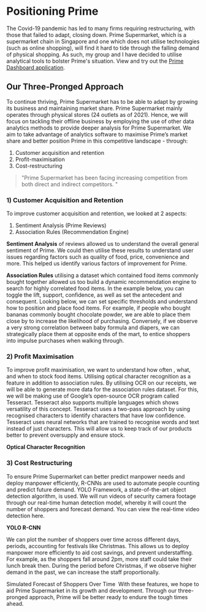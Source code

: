 # Positioning Prime

The Covid-19 pandemic has led to many firms requiring restructuring, with those that failed to adapt, closing down. Prime Supermarket, which is a supermarket chain in Singapore and one which does not utilise technologies (such as online shopping), will find it hard to tide through the falling demand of physical shopping. As such, my group and I have decided to utilise analytical tools to bolster Prime's situation.
View and try out the [Prime Dashboard application](https://supermarket-analysis.herokuapp.com/apps/homepage).

## Our Three-Pronged Approach
To continue thriving, Prime Supermarket has to be able to adapt by growing its business and maintaining market share. Prime Supermarket mainly operates through physical stores (24 outlets as of 2021). Hence, we will focus on tackling their offline business by employing the use of other data analytics methods to provide deeper analysis for Prime Supermarket. We aim to take advantage of analytics software to maximise Prime’s market share and better position Prime in this competitive landscape - through:
1. Customer acquisition and retention
2. Profit-maximisation
3. Cost-restructuring
> "Prime Supermarket has been facing increasing competition from both direct and indirect competitors. "
‍
### 1) Customer Acquisition and Retention
To improve customer acquisition and retention, we looked at 2 aspects:
1. Sentiment Analysis (Prime Reviews)
2. Association Rules (Recommendation Engine)
‍

**Sentiment Analysis** of reviews allowed us to understand the overall general sentiment of Prime. We could then utilise these results to understand user issues regarding factors such as quality of food, price, convenience and more. This helped us identify various factors of improvement for Prime.
‍

**Association Rules** utilising a dataset which contained food items commonly bought together allowed us too build a dynamic recommendation engine to search for highly correlated food items. In the example below, you can toggle the lift, support, confidence, as well as set the antecedent and consequent. Looking below, we can set specific thresholds and understand how to position and place food items.
For example, if people who bought bananas commonly bought chocolate powder, we are able to place them close by to increase the likelihood of purchasing. Conversely, if we observe a very strong correlation between baby formula and diapers, we can strategically place them at opposite ends of the mart, to entice shoppers into impulse purchases when walking through.
‍
### 2) Profit Maximisation
To improve profit maximisation, we want to understand how often , what, and when to stock food items. Utilising optical character recognition as a feature in addition to association rules. By utilising OCR on our receipts, we will be able to generate more data for the association rules dataset.
For this, we will be making use of Google’s open-source OCR program called Tesseract. Tesseract also supports multiple languages which shows versatility of this concept. Tesseract uses a two-pass approach by using recognised characters to identify characters that have low confidence. Tesseract uses neural networks that are trained to recognise words and text instead of just characters. This will allow us to keep track of our products better to prevent oversupply and ensure stock.
‍

**Optical Character Recognition**
‍
### 3) Cost Restructuring
To ensure Prime Supermarket can better predict manpower needs and deploy manpower efficiently, R-CNNs are used to automate people counting and predict future demand.
YOLO Framework, a state-of-the-art object detection algorithm, is used. We will run videos of security camera footage through our real-time human detection model, whereby it will count the number of shoppers and forecast demand. You can view the real-time video detection here.
‍

**YOLO R-CNN**

We can plot the number of shoppers over time across different days, periods, accounting for festivals like Christmas. This allows us to deploy manpower more efficiently to aid cost savings, and prevent understaffing. For example, as the shoppers fall around 2pm, more staff could take their lunch break then. During the period before Christmas, if we observe higher demand in the past, we can increase the staff proportionally.
‍

Simulated Forecast of Shoppers Over Time
‍
With these features, we hope to aid Prime Supermarket in its growth and development. Through our three-pronged approach, Prime will be better ready to endure the tough times ahead.
